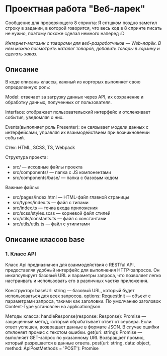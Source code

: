 # Проектная работа "Веб-ларек"

Сообщение для проверяющего 8 спринта:
Я слтшком поздно заметил строку в задании, в которой говорится, что весь код в 8 спринте писать не нужно, поэтому похоже сделал немного наперед :D

*Интернет-магазин с товарами для веб-разработчиков — Web-ларёк. В нём можно посмотреть каталог товаров, добавить товары в корзину и сделать заказ.*

## Описание

В коде описаны классы, кажный из корторых выполняет свою определенную роль:

Model: отвечает за загрузку данных через API, их сохранение и обработку данных, полученных от пользователя.

Interface: отображает пользовательский интерфейс и отслеживает события, уведомляя о них.

Events(выполняет роль Presenter): он связывает модели данных с интерфейсами, управляя их взаимодействием при возникновении событий.

Стек: HTML, SCSS, TS, Webpack

Структура проекта:
- src/ — исходные файлы проекта
- src/components/ — папка с JS компонентами
- src/components/base/ — папка с базовым кодом

Важные файлы:
- src/pages/index.html — HTML-файл главной страницы
- src/types/index.ts — файл с типами
- src/index.ts — точка входа приложения
- src/scss/styles.scss — корневой файл стилей
- src/utils/constants.ts — файл с константами
- src/utils/utils.ts — файл с утилитами

## Описание классов base

### 1. Класс API
Класс Api предназначен для взаимодействия с RESTful API, предоставляя удобный интерфейс для выполнения HTTP-запросов. Он инкапсулирует базовый URL и параметры запроса, что позволяет легко настраивать и использовать его в различных частях приложения.

Конструктор:
baseUrl: string — базовый URL, который будет использоваться для всех запросов.
options: RequestInit — объект с параметрами запроса, такими как заголовки. По умолчанию заголовок Content-Type установлен на application/json.

Методы класса:
handleResponse(response: Response): Promise<object> — защищенный метод, который обрабатывает ответ от сервера. Если ответ успешен, возвращает данные в формате JSON. В случае ошибки отклоняет промис с текстом ошибки.
get(uri: string): Promise<object> — выполняет GET-запрос по указанному URI. Возвращает промис, который разрешается в данные ответа.
post(uri: string, data: object, method: ApiPostMethods = 'POST'): Promise<object> — выполняет запросы с методами POST, PUT или DELETE по указанному URI с переданными данными. По умолчанию используется метод POST. Возвращает промис, который разрешается в данные ответа.

Типы:
ApiListResponse<Type> — тип, представляющий ответ списка от API, содержащий общее количество элементов и массив элементов указанного типа.
ApiPostMethods — тип, ограничивающий методы запросов для изменения данных (POST, PUT, DELETE).

### 2. Класс EventEmitter
Класс EventEmitter представляет собой реализацию брокера событий, который позволяет управлять подписками на события и их генерацией. Этот класс предоставляет механизм для регистрации обработчиков событий, их вызова и удаления.

Типы:
EventName: Псевдоним для строки или регулярного выражения, представляющего имя события.
Subscriber: Псевдоним для функции, которая будет вызвана при возникновении события.
EmitterEvent: Тип, представляющий событие с именем и данными.

Интерфейс IEvents:
Определяет методы on, emit и trigger, которые должны быть реализованы для работы с событиями.

Конструктор:
Инициализирует объект _events, который хранит карту событий и их подписчиков.

Методы класса:
on<T extends object>(eventName: EventName, callback: (event: T) => void): void — регистрирует обработчик для указанного события. Если событие еще не существует, создается новое множество подписчиков.
off(eventName: EventName, callback: Subscriber): void — удаляет обработчик для указанного события. Если после удаления подписчиков не остается, событие удаляется из карты.
emit<T extends object>(eventName: string, data?: T): void — инициирует событие, вызывая все зарегистрированные обработчики. Поддерживает подписку на все события ('*') и события по шаблону (регулярное выражение).
onAll(callback: (event: EmitterEvent) => void): void — регистрирует обработчик для всех событий.
offAll(): void — удаляет все обработчики для всех событий.
trigger<T extends object>(eventName: string, context?: Partial<T>): (data: T) => void — создает функцию-триггер, которая генерирует событие при вызове. Позволяет передавать контекст, который будет объединен с данными события.

## Описание классов interface

### 1. Класс BasketInterface
Класс BasketInterface представляет собой пользовательский интерфейс для корзины покупок в веб-приложении. Он реализует интерфейс IBasket и использует менеджер событий IEvents для управления взаимодействием с пользователем.

Конструктор:
template: HTMLTemplateElement — шаблон HTML, из которого создаются элементы интерфейса корзины.
eventManager: IEvents — менеджер событий, используемый для управления взаимодействием с пользователем.

Свойства класса:
basketElement: Основной элемент корзины, содержащий все остальные элементы.
titleElement: Элемент заголовка корзины.
productListElement: Элемент, содержащий список товаров в корзине.
checkoutButton: Кнопка для оформления заказа.
totalPriceElement: Элемент, отображающий общую стоимость товаров в корзине.
headerBasketButton: Кнопка корзины в заголовке страницы.
headerBasketCounter: Элемент, отображающий количество товаров в корзине в заголовке.

Методы класса:
set basketItems(items: HTMLElement[]): void — устанавливает элементы товаров в корзине. Если товаров нет, отображается сообщение "Корзина пуста", и кнопка оформления заказа отключается.
updateHeaderCartCounter(count: number): void — обновляет счетчик товаров в корзине в заголовке страницы.
updateTotalPrice(total: number): void — обновляет отображение общей стоимости товаров в корзине.
render(): HTMLElement — возвращает основной элемент корзины с заголовком "Корзина".

### 2. Класс BasketItemInterface
Класс BasketItemInterface представляет собой интерфейс для отображения элемента в корзине покупок. Он реализует интерфейс IBasketItem и использует шаблон HTML для создания структуры элемента, а также менеджер событий IEvents для управления взаимодействием с пользователем.

Конструктор:
template: HTMLTemplateElement — шаблон HTML, из которого создаются элементы интерфейса элемента корзины.
events: IEvents — менеджер событий, используемый для управления взаимодействием с пользователем.
actions?: IClickAction — необязательный параметр, который может содержать обработчик кликов для кнопки удаления.

Свойства класса:
basketItem: Основной элемент, представляющий товар в корзине.
basketItemIndex: Элемент, отображающий индекс товара в корзине.
basketItemTitle: Элемент, отображающий название товара.
basketItemPrice: Элемент, отображающий цену товара.
buttonDelete: Кнопка для удаления товара из корзины.

Методы класса:
setPrice(value: number | null): string — защищенный метод, который форматирует цену товара. Если цена равна null, возвращает строку "Бесценно".
render(data: IItem, item: number): HTMLElement — метод, который заполняет элемент данными о товаре и возвращает его. Устанавливает индекс, название и цену товара.

### 3. Класс CardInterface
Класс CardInterface представляет собой интерфейс для отображения карточки товара или элемента. Он реализует интерфейс ICard и использует шаблон HTML для создания структуры карточки, а также менеджер событий IEvents для управления взаимодействием с пользователем.

Конструктор:
template: HTMLTemplateElement — шаблон HTML, из которого создаются элементы интерфейса карточки.
events: IEvents — менеджер событий, используемый для управления взаимодействием с пользователем.
actions?: IClickAction — необязательный параметр, который может содержать обработчик кликов для всей карточки.

Свойства класса:
cardElement: Основной элемент, представляющий карточку.
categoryElement: Элемент, отображающий категорию карточки.
titleElement: Элемент, отображающий название карточки.
imageElement: Элемент изображения карточки.
priceElement: Элемент, отображающий цену карточки.
categoryColors: Объект, сопоставляющий категории с CSS-классами для стилизации.

Методы класса:
setElementText(element: HTMLElement, value: unknown): void — защищенный метод, который устанавливает текстовое содержимое элемента, если элемент существует.
set category(value: string): void — устанавливает категорию карточки, обновляя текст и класс элемента категории для стилизации.
formatPrice(value: number | null): string — защищенный метод, который форматирует цену. Если цена равна null, возвращает строку "Бесценно".
render(Data: IItem): HTMLElement — метод, который заполняет элементы карточки данными и возвращает её. Устанавливает категорию, название, изображение и цену.

### 4. Класс CardPreviewInterface
Класс CardPreviewInterface расширяет функциональность класса CardInterface, добавляя возможность предварительного просмотра карточки с дополнительной информацией и кнопкой для добавления в корзину. Он реализует интерфейс ICard и использует менеджер событий IEvents для управления взаимодействием с пользователем.

Конструктор:
template: HTMLTemplateElement — шаблон HTML, из которого создаются элементы интерфейса карточки.
events: IEvents — менеджер событий, используемый для управления взаимодействием с пользователем.
actions?: IClickAction — необязательный параметр, который может содержать обработчик кликов для всей карточки.

Свойства класса:
text: Элемент, отображающий описание карточки.
button: Кнопка для добавления карточки в корзину.

Методы класса:
checkAvailability(data: IItem): string — метод, который проверяет доступность товара. Если цена указана, возвращает текст "Купить". Если цена не указана, отключает кнопку и возвращает текст "Не продается".
render(data: IItem): HTMLElement — метод, который заполняет элементы карточки данными и возвращает её. Устанавливает категорию, название, изображение, цену, описание и текст кнопки.

### 5. Класс FormContactsInterface
Класс FormContactsInterface представляет собой интерфейс для формы обратной связи, реализующий интерфейс IFormContacts. Он использует шаблон HTML для создания структуры формы и менеджер событий IEvents для управления взаимодействием с пользователем.

Конструктор:
template: HTMLTemplateElement — шаблон HTML, из которого создаются элементы интерфейса формы.
events: IEvents — менеджер событий, используемый для управления взаимодействием с пользователем.

Свойства класса:
formContacts: Основной элемент формы.
inputAll: Массив всех элементов ввода в форме.
buttonSubmit: Кнопка отправки формы.
formErrors: Элемент для отображения ошибок формы.

Методы класса:
set valid(value: boolean): void — устанавливает состояние кнопки отправки формы. Если значение false, кнопка отключается.
render(): HTMLElement — возвращает основной элемент формы.

### 6. Класс FormInterface
Класс FormInterface представляет собой интерфейс для формы заказа, реализующий интерфейс IForm. Он использует шаблон HTML для создания структуры формы и менеджер событий IEvents для управления взаимодействием с пользователем.

Конструктор:
template: HTMLTemplateElement — шаблон HTML, из которого создаются элементы интерфейса формы.
events: IEvents — менеджер событий, используемый для управления взаимодействием с пользователем.

Свойства класса:
orderForm: Основной элемент формы.
paymentButtons: Массив кнопок, представляющих доступные методы оплаты.
submitButton: Кнопка отправки формы.
errorContainer: Элемент для отображения ошибок формы.

Методы класса:
set selectedPaymentMethod(paymentMethod: string): void — устанавливает выбранный метод оплаты, добавляя класс активного состояния к соответствующей кнопке.
set valid(value: boolean): void — устанавливает состояние кнопки отправки формы. Если значение false, кнопка отключается.
render(): HTMLElement — возвращает основной элемент формы.

### 7. Класс ModalInterface
Класс ModalInterface представляет собой интерфейс для модального окна, реализующий интерфейс IModal. Он управляет отображением и взаимодействием с модальным окном, используя менеджер событий IEvents для управления взаимодействием с пользователем.

Конструктор:
modalContainer: HTMLElement — контейнер модального окна, содержащий его структуру.
events: IEvents — менеджер событий, используемый для управления взаимодействием с пользователем.

Свойства класса:
modalElement: Основной элемент модального окна.
closeButton: Кнопка для закрытия модального окна.
modalContent: Элемент, содержащий контент модального окна.
pageWrapper: Элемент, который может быть заблокирован при открытии модального окна.

Методы класса:
set content(value: HTMLElement): void — устанавливает содержимое модального окна, заменяя текущие дочерние элементы.
open(): void — открывает модальное окно, добавляя класс активного состояния и инициируя событие modal:open.
close(): void — закрывает модальное окно, удаляя класс активного состояния, очищая содержимое и инициируя событие modal:close.
set isLocked(value: boolean): void — блокирует или разблокирует страницу, добавляя или удаляя класс блокировки у элемента pageWrapper.
render(): HTMLElement — открывает модальное окно и возвращает его основной элемент.

### 8. Класс SuccessInterface
Класс SuccessInterface представляет собой интерфейс для отображения сообщения об успешном выполнении операции, например, после успешного оформления заказа. Он использует шаблон HTML для создания структуры сообщения и менеджер событий IEvents для управления взаимодействием с пользователем.

Конструктор:
template: HTMLTemplateElement — шаблон HTML, из которого создаются элементы интерфейса сообщения.
events: IEvents — менеджер событий, используемый для управления взаимодействием с пользователем.

Свойства класса:
success: Основной элемент сообщения об успехе.
description: Элемент, отображающий описание или сообщение об успешной операции.
button: Кнопка для закрытия сообщения.

Методы класса:
render(total: number): HTMLElement — метод, который заполняет элемент сообщения данными и возвращает его. Устанавливает текст описания, указывая количество списанных синапсов.

## Описание классов models

### 1. Класс ApiModel
Класс ApiModel расширяет функциональность базового класса Api, предоставляя методы для взаимодействия с API, связанным с продуктами и заказами. Он реализует интерфейс IApi и использует базовый URL для API и URL для доставки контента.

Конструктор:
contentDeliveryUrl: string — базовый URL для доставки контента, такого как изображения.
apiBaseUrl: string — базовый URL для API.
options?: RequestInit — необязательные параметры запроса, которые могут быть переданы в конструктор базового класса Api.

Свойства класса:
contentDeliveryUrl: Хранит базовый URL для доставки контента.
productList: Список продуктов, полученных из API.

Методы класса:
fetchProductList(): Promise<IItem[]> — выполняет запрос к API для получения списка продуктов. Возвращает промис, который разрешается в массив продуктов. Каждый продукт дополняется URL изображения, используя contentDeliveryUrl.
submitOrder(order: IOrderBatch): Promise<IOrderConfirmation> — отправляет заказ на сервер. Возвращает промис, который разрешается в подтверждение заказа.

### 2. Класс BasketModel
Класс BasketModel реализует интерфейс IBasket и предоставляет функциональность для управления корзиной покупок. Он позволяет добавлять, удалять и очищать товары в корзине, а также получать общее количество товаров и их общую стоимость.

Свойства класса:
productsInCart: Массив, содержащий товары, добавленные в корзину.

Методы класса:
set productsInBasket(products: IItem[]): void — устанавливает список товаров в корзине.
get productsInBasket(): IItem[] — возвращает список товаров в корзине.
getProductCount(): number — возвращает количество товаров в корзине.
getTotalPrice(): number — возвращает общую стоимость всех товаров в корзине. Использует метод reduce для суммирования цен всех товаров.
addProductToBasket(product: IItem): void — добавляет товар в корзину.
removeProductFromBasket(product: IItem): void — удаляет товар из корзины, если он присутствует.
clearBasket(): void — очищает корзину, удаляя все товары

### 3. Класс DataModel
Класс DataModel реализует интерфейс IData и предоставляет функциональность для управления списком продуктов и предварительным просмотром выбранного продукта. Он использует менеджер событий IEvents для управления взаимодействием с пользователем.

Конструктор:
eventManager: IEvents — менеджер событий, используемый для управления взаимодействием с пользователем.

Свойства класса:
products: Массив, содержащий список продуктов.
selectedProduct: Выбранный продукт для предварительного просмотра.

Методы класса:
set productList(products: IItem[]): void — устанавливает список продуктов и инициирует событие products:updated, уведомляя о том, что список продуктов был обновлен.
get productList(): IItem[] — возвращает текущий список продуктов.
previewProduct(product: IItem): void — устанавливает выбранный продукт и инициирует событие modalCard:open, передавая выбранный продукт для предварительного просмотра.

### 4. Класс FormModel
Класс FormModel реализует интерфейс IFormModel и предоставляет функциональность для управления данными формы заказа, включая валидацию адреса и контактной информации. Он использует менеджер событий IEvents для управления взаимодействием с пользователем.

Конструктор:
events: IEvents — менеджер событий, используемый для управления взаимодействием с пользователем.

Свойства класса:
paymentMethod: Способ оплаты.
email: Электронная почта.
phone: Номер телефона.
address: Адрес доставки.
total: Общая стоимость заказа.
items: Список товаров в заказе.
formErrors: Объект для хранения ошибок валидации формы.

Методы класса:
setAddress(field: string, value: string): void — устанавливает адрес доставки. Если адрес проходит валидацию, инициирует событие order:ready, передавая данные заказа.
validateAddress(): boolean — валидирует адрес доставки. Проверяет, что адрес не пустой, соответствует регулярному выражению и выбран способ оплаты. Возвращает true, если ошибок нет.
setContactInfo(field: string, value: string): void — устанавливает контактную информацию (email или телефон). Если данные проходят валидацию, инициирует событие order:ready, передавая данные заказа.
validateContactInfo(): boolean — валидирует контактную информацию. Проверяет, что email и телефон не пустые и соответствуют регулярным выражениям. Возвращает true, если ошибок нет.
getOrderData(): object — возвращает объект с данными заказа, включая способ оплаты, контактную информацию, адрес, общую стоимость и список товаров.

## Установка и запуск
Для установки и запуска проекта необходимо выполнить команды

```
npm install
npm run start
```

или

```
yarn
yarn start
```
## Сборка

```
npm run build
```

или

```
yarn build
```

